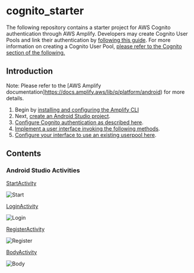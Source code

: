 # cognito_starter

The following repository contains a starter project for AWS Cognito authentication through AWS Amplify. Developers may create Cognito User Pools and link their authentication 
by [following this guide](https://docs.amplify.aws/lib/project-setup/use-existing-resources/q/platform/android). For more information on creating a Cognito User Pool, [please refer to the Cognito section of the following.](https://github.com/afraz98/aws_starter)

## Introduction 

Note: Please refer to the [AWS Amplify documentation]https://docs.amplify.aws/lib/q/platform/android) for more details. 
1. Begin by [installing and configuring the Amplify CLI](https://docs.amplify.aws/lib/project-setup/prereq/q/platform/android#sign-up-for-an-aws-account)
2. Next, [create an Android Studio project](https://docs.amplify.aws/lib/project-setup/create-application/q/platform/android#option-2-follow-the-instructions).
3. [Configure Cognito authentication as described here](https://docs.amplify.aws/lib/auth/getting-started/q/platform/android).
4. [Implement a user interface invoking the following methods](https://docs.amplify.aws/lib/auth/signin/q/platform/android). 
5. [Configure your interface to use an existing userpool here](https://docs.amplify.aws/lib/project-setup/use-existing-resources/q/platform/android). 

## Contents 

### Android Studio Activities

[StartActivity](https://github.com/afraz98/cognito_starter/blob/master/app/src/main/res/layout/activity_main.xml)

![Start](https://i.imgur.com/7sDSnsl.png)

[LoginActivity](https://github.com/afraz98/cognito_starter/blob/master/app/src/main/res/layout/login.xml)

![Login](https://i.imgur.com/1SUQwpI.png)

[RegisterActivity](https://github.com/afraz98/cognito_starter/blob/master/app/src/main/res/layout/register.xml)

![Register](https://i.imgur.com/jdVAx5T.png)

[BodyActivity](https://github.com/afraz98/cognito_starter/blob/master/app/src/main/res/layout/body.xml)

![Body](https://i.imgur.com/SzDBSBw.png)
